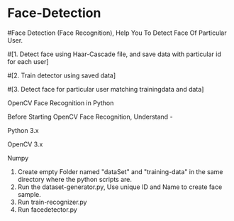 # Face-Detection

#Face Detection (Face Recognition), Help You To Detect Face Of Particular User. 

#[1. Detect face using Haar-Cascade file, and save data with particular id for each user] 

#[2. Train detector using saved data] 

#[3. Detect face for particular user matching trainingdata and data]

OpenCV Face Recognition in Python

Before Starting OpenCV Face Recognition, Understand - 

Python 3.x

OpenCV 3.x

Numpy

1. Create empty Folder named "dataSet" and "training-data" in the same directory where the python scripts are. 
2. Run the dataset-generator.py, Use unique ID and Name to create face sample.
3. Run train-recognizer.py
4. Run facedetector.py
